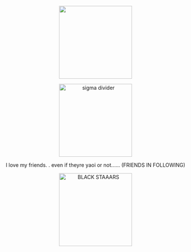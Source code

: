 <p align="center">
    <img width="200" src="https://i.imgur.com/1xND2eY.png"ac xxn00bpwn3rxx on tumblr">
</p>
<p align="center">
    <img width="200" src="https://64.media.tumblr.com/53788712a593bd71cd6ed50576a2f4da/719b4feae2e04570-7b/s1280x1920/d43e72194a2a9b6fbf2f84d005ffce05dc66534a.pnj" alt="sigma divider">
</p>
<p align="center">
I love my friends. . even if theyre yaoi or not...... (FRIENDS IN FOLLOWING) 
</p>
<p align="center">
    <img width="200" src="https://64.media.tumblr.com/59e7f6103ea2d714d6fe2c73f3c13f5a/5608c1ce863f9968-26/s540x810/5924739802d5fb66bab88152a236622a428f65d8.gifv" alt="BLACK STAAARS">
</p>
